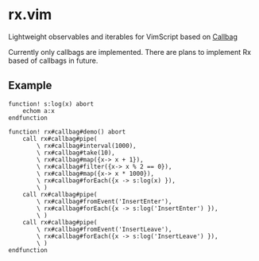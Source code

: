 # rx.vim

Lightweight observables and iterables for VimScript based on [Callbag](https://github.com/callbag/callbag)

Currently only callbags are implemented. There are plans to implement Rx based of callbags in future.

## Example

```viml
function! s:log(x) abort
    echom a:x
endfunction

function! rx#callbag#demo() abort
    call rx#callbag#pipe(
        \ rx#callbag#interval(1000),
        \ rx#callbag#take(10),
        \ rx#callbag#map({x-> x + 1}),
        \ rx#callbag#filter({x-> x % 2 == 0}),
        \ rx#callbag#map({x-> x * 1000}),
        \ rx#callbag#forEach({x -> s:log(x) }),
        \ )
    call rx#callbag#pipe(
        \ rx#callbag#fromEvent('InsertEnter'),
        \ rx#callbag#forEach({x -> s:log('InsertEnter') }),
        \ )
    call rx#callbag#pipe(
        \ rx#callbag#fromEvent('InsertLeave'),
        \ rx#callbag#forEach({x -> s:log('InsertLeave') }),
        \ )
endfunction
```
